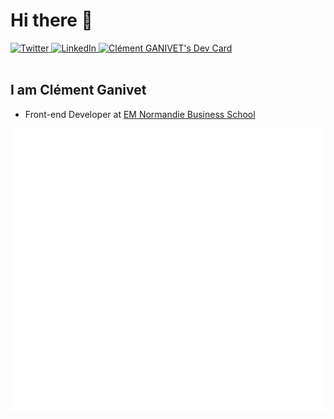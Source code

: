 # Hi there 👋

<div align="left">
  <a href="https://twitter.com/clemissile">
    <img
      src="https://img.shields.io/twitter/follow/clemissile?label=Twitter&logo=twitter&style=flat-square&color=1da1f2&logoColor=ffffff"
      alt="Twitter"
    />
  </a>
  <a href="https://www.linkedin.com/in/clementganivet/">
    <img
      src="https://img.shields.io/static/v1?logo=linkedin&style=flat-square&color=0072b1&label=LinkedIn&message=%E2%98%86"
      alt="LinkedIn"
    />
  </a>

  <a href="https://app.daily.dev/clemissile">
    <img
      src="https://api.daily.dev/devcards/c1485615db414b3ca23d7f2867941250.png?r=xkl"
      width="400"
      alt="Clément GANIVET's Dev Card"
    />
  </a>
</div>

<br />

## I am Clément Ganivet

- Front-end Developer at [EM Normandie Business School](https://www.em-normandie.com)

![Metrics](https://raw.githubusercontent.com/clemissile/clemissile/github-metrics/github-metrics.svg)

<!--
**clemissile/clemissile** is a ✨ _special_ ✨ repository because its `README.md` (this file) appears on your GitHub profile.

Here are some ideas to get you started:

- 🔭 I’m currently working on ...
- 🌱 I’m currently learning ...
- 👯 I’m looking to collaborate on ...
- 🤔 I’m looking for help with ...
- 💬 Ask me about ...
- 📫 How to reach me: ...
- 😄 Pronouns: ...
- ⚡ Fun fact: ...
-->
